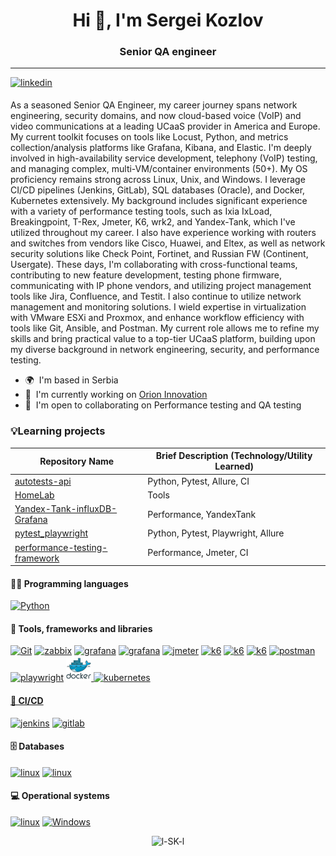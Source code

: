 <h1 align="center">Hi 👋, I'm Sergei Kozlov</h1>
<h3 align="center">Senior QA engineer</h3>

------------------
<a href="https://linkedin.com/in/sergei-kozlov-qa" target="_blank">
<img src=https://img.shields.io/badge/linkedin-%231E77B5.svg?&style=for-the-badge&logo=linkedin&logoColor=white alt=linkedin style="margin-bottom: 5px;" />
</a>

As a seasoned Senior QA Engineer, my career journey spans network engineering, security domains, and now cloud-based voice (VoIP) and video communications at a leading UCaaS provider in America and Europe. My current toolkit focuses on tools like Locust, Python, and metrics collection/analysis platforms like Grafana, Kibana, and Elastic. I'm deeply involved in high-availability service development, telephony (VoIP) testing, and managing complex, multi-VM/container environments (50+). My OS proficiency remains strong across Linux, Unix, and Windows. I leverage CI/CD pipelines (Jenkins, GitLab), SQL databases (Oracle), and Docker, Kubernetes extensively. My background includes significant experience with a variety of performance testing tools, such as Ixia IxLoad, Breakingpoint, T-Rex, Jmeter, K6, wrk2, and Yandex-Tank, which I've utilized throughout my career. I also have experience working with routers and switches from vendors like Cisco, Huawei, and Eltex, as well as network security solutions like Check Point, Fortinet, and Russian FW (Continent, Usergate). These days, I'm collaborating with cross-functional teams, contributing to new feature development, testing phone firmware, communicating with IP phone vendors, and utilizing project management tools like Jira, Confluence, and Testit. I also continue to utilize network management and monitoring solutions. I wield expertise in virtualization with VMware ESXi and Proxmox, and enhance workflow efficiency with tools like Git, Ansible, and Postman. My current role allows me to refine my skills and bring practical value to a top-tier UCaaS platform, building upon my diverse background in network engineering, security, and performance testing.

* 🌍  I'm based in Serbia
* 🚀  I'm currently working on [Orion Innovation](http://https://www.orioninc.com/company/)
* 🤝  I'm open to collaborating on Performance testing and QA testing
### 💡Learning projects
| Repository Name    | Brief Description (Technology/Utility Learned) |
| -------- | ------- |
| [autotests-api](https://github.com/l-SK-l/autotests-api) | Python, Pytest, Allure, CI |
| [HomeLab](https://github.com/l-SK-l/HomeLab) | Tools |
| [Yandex-Tank-influxDB-Grafana](https://github.com/l-SK-l/Yandex-Tank-influxDB-Grafana) | Performance, YandexTank |
| [pytest_playwright](https://github.com/l-SK-l/pytest_playwright) | Python, Pytest, Playwright, Allure |
| [performance-testing-framework](https://github.com/l-SK-l/performance-testing-framework) | Performance, Jmeter, CI |

#### 👨‍💻 Programming languages
<a href="https://www.python.org/" target="_blank" rel="noreferrer"><img src="https://raw.githubusercontent.com/danielcranney/readme-generator/main/public/icons/skills/python-colored.svg" width="36" height="36" alt="Python" /></a>

#### 🧰 Tools, frameworks and libraries

<p align="left">
<a href="https://git-scm.com/" target="_blank" rel="noreferrer"><img src="https://raw.githubusercontent.com/danielcranney/readme-generator/main/public/icons/skills/git-colored.svg" width="36" height="36" alt="Git" /></a>
<a href="https://www.zabbix.com/" target="_blank" rel="noreferrer"><img src="https://alternative.me/media/256/zabbix-icon-9tsddwdsnewrjs91-c.png" width="36" height="36" alt="zabbix" /></a>
<a href="https://grafana.com/" target="_blank" rel="noreferrer"><img src="https://img.icons8.com/fluency/256/grafana.png" width="36" height="36" alt="grafana" /></a>
<a href="https://www.keysight.com/us/en/products/network-security/breakingpoint.html" target="_blank" rel="noreferrer"><img src="https://upload.wikimedia.org/wikipedia/commons/thumb/2/22/Ixia_logo.svg/200px-Ixia_logo.svg.png" width="36" height="36" alt="grafana" /></a>
<a href="https://jmeter.apache.org/" target="_blank" rel="noreferrer"><img src="https://jmeter.apache.org/images/jmeter_square.svg" width="36" height="36" alt="jmeter" /></a>
<a href="https://k6.io/" target="_blank" rel="noreferrer"><img src="https://upload.wikimedia.org/wikipedia/commons/thumb/e/ef/K6-logo.svg/1058px-K6-logo.svg.png" width="36" height="36" alt="k6" /></a>
<a href="https://locust.io/" target="_blank" rel="noreferrer"><img src="https://jeremyjeanson.gallerycdn.vsassets.io/extensions/jeremyjeanson/locust-extension/0.0.3/1639068418599/Microsoft.VisualStudio.Services.Icons.Default" width="36" height="36" alt="k6" /></a>
<a href="https://github.com/yandex/yandex-tank" target="_blank" rel="noreferrer"><img src="https://upload.wikimedia.org/wikipedia/commons/4/48/Yandex.Tank_logo.jpg" width="36" height="36" alt="k6" /></a>
<a href="https://www.postman.com/" target="_blank" rel="noreferrer"><img src="https://www.svgrepo.com/show/354202/postman-icon.svg" width="36" height="36" alt="postman" /></a>
<a href="https://playwright.dev/python/" target="_blank" rel="noreferrer"><img src="https://playwright.dev/python/img/playwright-logo.svg" width="36" height="36" alt="playwright" /></a>
<a href="https://www.docker.com/" target="_blank" rel="noreferrer"> <img src="https://raw.githubusercontent.com/devicons/devicon/master/icons/docker/docker-original-wordmark.svg" alt="docker" width="40" height="40"/>
<a href="https://kubernetes.io/" target="_blank" rel="noreferrer"> <img src="https://upload.wikimedia.org/wikipedia/commons/thumb/3/39/Kubernetes_logo_without_workmark.svg/1200px-Kubernetes_logo_without_workmark.svg.png" alt="kubernetes" width="40" height="40"/>
</p>

#### 🔧 CI/CD
<p>
  <a href="https://www.jenkins.io/" target="_blank" rel="noreferrer"><img src="https://upload.wikimedia.org/wikipedia/commons/thumb/e/e9/Jenkins_logo.svg/800px-Jenkins_logo.svg.png" width="36" height="36" alt="jenkins" /></a>
  <a href="https://about.gitlab.com/" target="_blank" rel="noreferrer"><img src="https://images.ctfassets.net/xz1dnu24egyd/1IRkfXmxo8VP2RAE5jiS1Q/ea2086675d87911b0ce2d34c354b3711/gitlab-logo-500.png" width="36" height="36" alt="gitlab" /></a>
<p>

#### 🗄️ Databases
<p>
  <a href="https://www.oracle.com/database/" target="_blank" rel="noreferrer"><img src="https://img.icons8.com/?size=512&id=39913&format=png" width="36" height="36" alt="linux" /></a>
  <a href="https://www.postgresql.org/" target="_blank" rel="noreferrer"><img src="https://img.icons8.com/?size=512&id=38561&format=png" width="36" height="36" alt="linux" /></a>
</p>

#### 💻 Operational systems
<p>
  <a href="https://www.linux.org/" target="_blank" rel="noreferrer"><img src="https://img.icons8.com/color/256/linux.png" width="36" height="36" alt="linux" /></a>
  <a href="https://www.microsoft.com/" target="_blank" rel="noreferrer"><img src="https://img.icons8.com/?size=512&id=108792&format=png" width="36" height="36" alt="Windows" /></a>
</p>

<p align="center"> <img src=https://komarev.com/ghpvc/?username=l-SK-l&color=blue alt="l-SK-l" /> </p>
